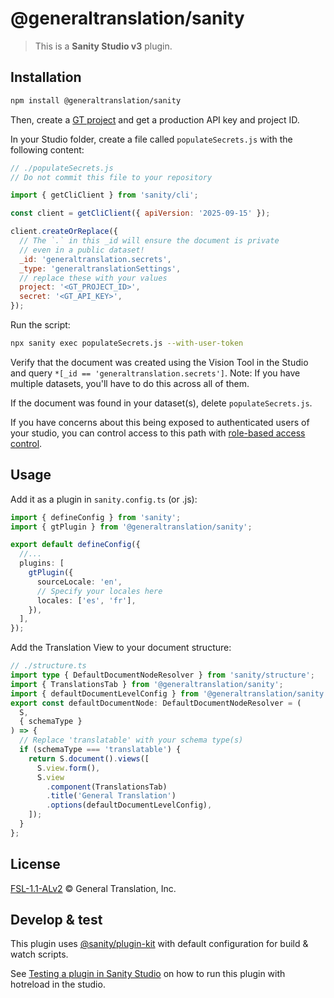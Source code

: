 # @generaltranslation/sanity

> This is a **Sanity Studio v3** plugin.

## Installation

```sh
npm install @generaltranslation/sanity
```

Then, create a [GT project](https://generaltranslation.com/dashboard) and get a production API key and project ID.

In your Studio folder, create a file called `populateSecrets.js` with the following content:

```javascript
// ./populateSecrets.js
// Do not commit this file to your repository

import { getCliClient } from 'sanity/cli';

const client = getCliClient({ apiVersion: '2025-09-15' });

client.createOrReplace({
  // The `.` in this _id will ensure the document is private
  // even in a public dataset!
  _id: 'generaltranslation.secrets',
  _type: 'generaltranslationSettings',
  // replace these with your values
  project: '<GT_PROJECT_ID>',
  secret: '<GT_API_KEY>',
});
```

Run the script:

```sh
npx sanity exec populateSecrets.js --with-user-token
```

Verify that the document was created using the Vision Tool in the Studio and query `*[_id == 'generaltranslation.secrets']`. Note: If you have multiple datasets, you'll have to do this across all of them.

If the document was found in your dataset(s), delete `populateSecrets.js`.

If you have concerns about this being exposed to authenticated users of your studio, you can control access to this path with [role-based access control](https://www.sanity.io/docs/access-control).

## Usage

Add it as a plugin in `sanity.config.ts` (or .js):

```ts
import { defineConfig } from 'sanity';
import { gtPlugin } from '@generaltranslation/sanity';

export default defineConfig({
  //...
  plugins: [
    gtPlugin({
      sourceLocale: 'en',
      // Specify your locales here
      locales: ['es', 'fr'],
    }),
  ],
});
```

Add the Translation View to your document structure:

```ts
// ./structure.ts
import type { DefaultDocumentNodeResolver } from 'sanity/structure';
import { TranslationsTab } from '@generaltranslation/sanity';
import { defaultDocumentLevelConfig } from '@generaltranslation/sanity';
export const defaultDocumentNode: DefaultDocumentNodeResolver = (
  S,
  { schemaType }
) => {
  // Replace 'translatable' with your schema type(s)
  if (schemaType === 'translatable') {
    return S.document().views([
      S.view.form(),
      S.view
        .component(TranslationsTab)
        .title('General Translation')
        .options(defaultDocumentLevelConfig),
    ]);
  }
};
```

## License

[FSL-1.1-ALv2](LICENSE.md) © General Translation, Inc.

## Develop & test

This plugin uses [@sanity/plugin-kit](https://github.com/sanity-io/plugin-kit)
with default configuration for build & watch scripts.

See [Testing a plugin in Sanity Studio](https://github.com/sanity-io/plugin-kit#testing-a-plugin-in-sanity-studio)
on how to run this plugin with hotreload in the studio.
